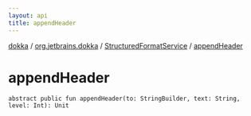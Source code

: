 ```yaml
---
layout: api
title: appendHeader
---
```

[dokka](../../index.html) / [org.jetbrains.dokka](../index.html) / [StructuredFormatService](index.html) / [appendHeader](appendHeader.html)


# appendHeader



```
abstract public fun appendHeader(to: StringBuilder, text: String, level: Int): Unit
```

